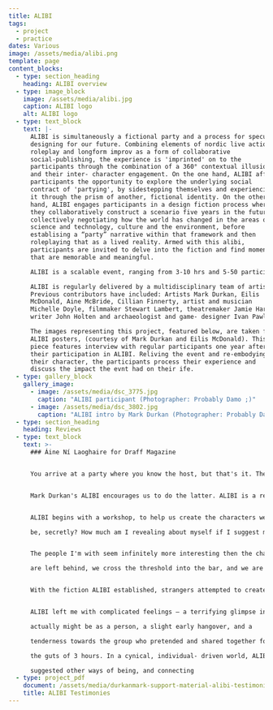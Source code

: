 ```yaml
---
title: ALIBI
tags:
  - project
  - practice
dates: Various
image: /assets/media/alibi.png
template: page
content_blocks:
  - type: section_heading
    heading: ALIBI overview
  - type: image_block
    image: /assets/media/alibi.jpg
    caption: ALIBI logo
    alt: ALIBI logo
  - type: text_block
    text: |-
      ALIBI is simultaneously a fictional party and a process for speculatively
      designing for our future. Combining elements of nordic live action
      roleplay and longform improv as a form of collaborative
      social-publishing, the experience is 'imprinted' on to the
      participants through the combination of a 360° contextual illusion
      and their inter- character engagement. On the one hand, ALIBI affords
      participants the opportunity to explore the underlying social
      contract of 'partying', by sidestepping themselves and experiencing
      it through the prism of another, fictional identity. On the other
      hand, ALIBI engages participants in a design fiction process where
      they collaboratively construct a scenario five years in the future,
      collectively negotiating how the world has changed in the areas of
      science and technology, culture and the environment, before
      establising a “party” narrative within that framework and then
      roleplaying that as a lived reality. Armed with this alibi,
      participants are invited to delve into the fiction and find moments
      that are memorable and meaningful. 

      ALIBI is a scalable event, ranging from 3-10 hrs and 5-50 participants. 

      ALIBI is regularly delivered by a multidisciplinary team of artists.
      Previous contributors have included: Artists Mark Durkan, Eilis
      McDonald, Aine McBride, Cillian Finnerty, artist and musician
      Michelle Doyle, filmmaker Stewart Lambert, theatremaker Jamie Harper,
      writer John Holten and archaeologist and game- designer Ivan Pawle. 

      The images representing this project, featured below, are taken from
      ALIBI posters, (courtesy of Mark Durkan and Eilis McDonald). This
      piece features interview with regular participants one year after
      their participation in ALIBI. Reliving the event and re-embodying
      their character, the participants process their experience and
      discuss the impact the evnt had on their ife.
  - type: gallery_block
    gallery_image:
      - image: /assets/media/dsc_3775.jpg
        caption: "ALIBI participant (Photographer: Probably Damo ;)"
      - image: /assets/media/dsc_3802.jpg
        caption: "ALIBI intro by Mark Durkan (Photographer: Probably Damo ;)"
  - type: section_heading
    heading: Reviews
  - type: text_block
    text: >-
      ### Áine Ní Laoghaire for Draff Magazine


      You arrive at a party where you know the host, but that's it. The host is  nowhere to be seen, everyone else is really cool looking and laughing in groups, and you have no idea what to do now. Take out your phone? Go hide out in the bathroom for a while? How many of us would feel free enough to go and engage with a total stranger? 


      Mark Durkan's ALIBI encourages us to do the latter. ALIBI is a reality fiction experience, lasting 3 hours, partially inspired by the cultural practice of LARP, or Live Action Role Playing. The setting is a bar, and we, the participants, have been invited to attend a party there. Personally, there are few things I hate more than a party full of strangers, and yet when I arrived at Project Bar, there was an intimidatingly large group of participants there, waiting to create a fictional world with other complete strangers. 


      ALIBI begins with a workshop, to help us create the characters we'll play later on in the night. We are grouped, given reasons to be in the bar, give ourselves new names and identities. There are no restrictions given to the type of characters we can create, but it's intriguing to wonder what we are basing these decisions on. What do these decisions say about the people we really are, or really want to

      be, secretly? How much am I revealing about myself if I suggest my character is, say, shallow, or needy? How much have I revealed of myself by even considering that? 


      The people I'm with seem infinitely more interesting then the characters they're going to be playing in the game, and I'm a little bit sad I can't be at a party with them instead. But the workshop ends, phones

      are left behind, we cross the threshold into the bar, and we are no longer ourselves. I am now Irene, who likes to introduce herself as Irina, and I stay Irene until the party ends... mostly. 


      With the fiction ALIBI established, strangers attempted to create and become part of a community. Despite the reality of the odd situation we were in, no one around me blatantly broke the fiction. There was something deeply genuine in this unspoken agreement, and as a rule, despite the freedom to behave however we wished, people were kind to one another. But despite the freedom and the set up offered, the more I tried to 'be' my character, the more detached I felt from what was really happening. The longer I spent at the ALIBI party, the more I searched for meaningful connections, or conversations...which is exactly how parties tend to play out for me in real life too. 


      ALIBI left me with complicated feelings – a terrifying glimpse into who I

      actually might be as a person, a slight early hangover, and a

      tenderness towards the group who pretended and shared together for

      the guts of 3 hours. In a cynical, individual- driven world, ALIBI

      suggested other ways of being, and connecting
  - type: project_pdf
    document: /assets/media/durkanmark-support-material-alibi-testimonies.pdf
    title: ALIBI Testimonies
---
```

